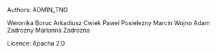 Authors: ADMIN_TNG

Weronika Boruc
Arkadiusz Cwiek
Pawel Posielezny
Marcin Wojno
Adam Zadrozny
Marianna Zadrozna

Licence: Apacha 2.0


